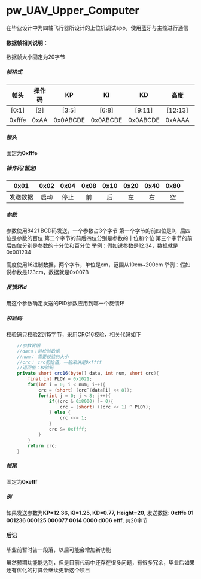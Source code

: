 # pw_UAV_Upper_Computer
在毕业设计中为四轴飞行器所设计的上位机调试app，使用蓝牙与主控进行通信

#### 数据帧相关说明：

数据帧大小固定为20字节

##### 帧格式
| 帧头 |操作码|   KP   |   KI   |   KD   | 高度  |反馈环id|  校验码 |    帧尾   |
|:----:|:---:|:------:|:------:|:------:|:-----:|:----:|:------:|:-:|
|[0:1] | [2] | [3:5]  | [6:8]  | [9:11] |[12:13]|[14:15]|[16:17]|[18:19]|
|0xfffe|0xAA |0x0ABCDE|0x0ABCDE|0x0ABCDE|0xAAAA |0x0000|0xAAAA|0xefff|
##### 帧头
固定为**0xfffe**
##### 操作码(暂定)
|0x01|0x02|0x04|0x08|0x10|0x20|0x40|0x80|
|:--:|:--:|:--:|:--:|:--:|:--:|:--:|:--:|
|发送数据|启动|停止|前|后|左|右|空|
##### 参数
参数使用8421 BCD码发送，一个参数占3个字节
第一个字节的前四位是0，后四位是参数的百位
第二个字节的前后四位分别是参数的十位和个位
第三个字节的前后四位分别是参数的十分位和百分位
举例：假如说参数是12.34，数据就是0x001234

高度使用16进制数据，两个字节，单位是cm，范围从10cm~200cm
举例：假如说参数是123cm，数据就是0x007B
##### 反馈环id
用这个参数确定发送的PID参数应用到哪一个反馈环
##### 校验码
校验码只校验2到15字节，采用CRC16校验，相关代码如下
``` java
    //参数说明
    //data：待校验数据
    //num： 需要校验的大小
    //crc： crc初始值，一般来讲是0xffff
    //返回值：校验码
    private short crc16(byte[] data, int num, short crc){
        final int PLOY = 0x1021;
        for(int i = 0; i < num; i++){
            crc = (short) (crc^(data[i] << 8));
            for(int j = 0; j < 8; j++){
                if((crc & 0x8000) != 0){
                    crc = (short) ((crc << 1) ^ PLOY);
                } else {
                    crc <<= 1;
                }
                crc &= 0xffff;
            }
        }
        return crc;
    }
```
##### 帧尾
固定为**0xefff**
##### 例
如果发送参数为**KP=12.36, KI=1.25, KD=0.77, Height=20**, 发送数据:
**0xfffe 01 001236 000125 000077 0014 0000 d006 efff**, 共20字节

#### 后记
毕业前暂时告一段落，以后可能会增加新功能

虽然预期功能能达到，但是目前代码中还存在很多问题，有很多冗余，毕业后如果还有优化的打算会继续更新这个项目
